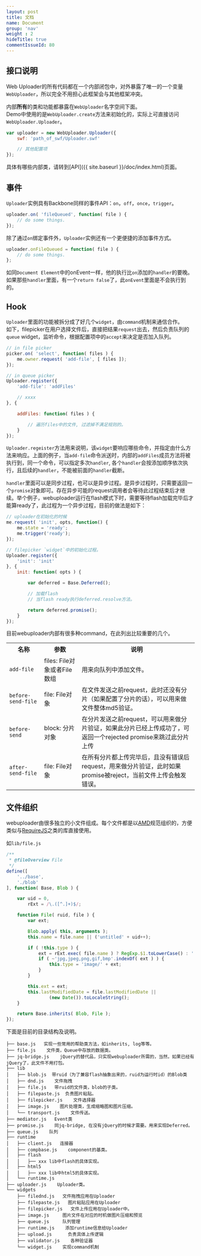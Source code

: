 ```yaml
---
layout: post
title: 文档
name: Document
group: 'nav'
weight : 2
hideTitle: true
commentIssueId: 80
---
```


## 接口说明
Web Uploader的所有代码都在一个内部闭包中，对外暴露了唯一的一个变量`WebUploader`，所以完全不用担心此框架会与其他框架冲突。

内部**所有**的类和功能都暴露在`WebUploader`名字空间下面。<br />
Demo中使用的是`WebUploader.create`方法来初始化的，实际上可直接访问`WebUploader.Uploader`。

```javascript
var uploader = new WebUploader.Uploader({
    swf: 'path_of_swf/Uploader.swf'

    // 其他配置项
});
```

具体有哪些内部类，请转到[API]({{ site.baseurl }}/doc/index.html)页面。

## 事件
`Uploader`实例具有Backbone同样的事件API：`on`，`off`，`once`，`trigger`。

```javascript
uploader.on( 'fileQueued', function( file ) {
    // do some things.
});
```

除了通过`on`绑定事件外，`Uploader`实例还有一个更便捷的添加事件方式。

```javascript
uploader.onFileQueued = function( file ) {
    // do some things.
};
```

如同`Document Element`中的onEvent一样，他的执行比`on`添加的`handler`的要晚。如果那些`handler`里面，有一个`return false`了，此`onEvent`里面是不会执行到的。

## Hook
`Uploader`里面的功能被拆分成了好几个`widget`，由`command`机制来通信合作。<br />
如下，filepicker在用户选择文件后，直接把结果`request`出去，然后负责队列的`queue` widget，监听命令，根据配置项中的`accept`来决定是否加入队列。

```javascript
// in file picker
picker.on( 'select', function( files ) {
    me.owner.request( 'add-file', [ files ]);
});

// in queue picker
Uploader.register({
    'add-file': 'addFiles'

    // xxxx
}, {

    addFiles: function( files ) {

        // 遍历files中的文件, 过滤掉不满足规则的。
    }
});
```

`Uploader.regeister`方法用来说明，该`widget`要响应哪些命令，并指定由什么方法来响应。上面的例子，当`add-file`命令派送时，内部的`addFiles`成员方法将被执行到，同一个命令，可以指定多次`handler`, 各个`handler`会按添加顺序依次执行，且后续的`handler`，不能被前面的`handler`截断。

`handler`里面可以是同步过程，也可以是异步过程。是异步过程时，只需要返回一个`promise`对象即可。存在异步可能的request调用者会等待此过程结束后才继续。举个例子，webuploader运行在flash模式下时，需要等待flash加载完毕后才能算ready了，此过程为一个异步过程，目前的做法是如下：

```javascript
// uploader在初始化的时候
me.request( 'init', opts, function() {
    me.state = 'ready';
    me.trigger('ready');
});

// filepicker `widget`中的初始化过程。
Uploader.register({
    'init': 'init'
}, {
    init: function( opts ) {

        var deferred = Base.Deferred();

        // 加载flash
        // 当flash ready执行deferred.resolve方法。

        return deferred.promise();
    }
});
```

目前webuploader内部有很多种command，在此列出比较重要的几个。

<table class="table table-bordered">
    <tr>
        <th>名称</th>
        <th>参数</th>
        <th>说明</th>
    </tr>
    <tr>
        <td><code>add-file</code></td>
        <td>files: File对象或者File数组</td>
        <td>用来向队列中添加文件。</td>
    </tr>
    <tr>
        <td><code>before-send-file</code></td>
        <td>file: File对象</td>
        <td>在文件发送之前request，此时还没有分片（如果配置了分片的话），可以用来做文件整体md5验证。</td>
    </tr>
    <tr>
        <td><code>before-send</code></td>
        <td>block: 分片对象</td>
        <td>在分片发送之前request，可以用来做分片验证，如果此分片已经上传成功了，可返回一个rejected promise来跳过此分片上传</td>
    </tr>
    <tr>
        <td><code>after-send-file</code></td>
        <td>file: File对象</td>
        <td>在所有分片都上传完毕后，且没有错误后request，用来做分片验证，此时如果promise被reject，当前文件上传会触发错误。</td>
    </tr>
</table>

## 文件组织
webuploader由很多独立的小文件组成。每个文件都是以[AMD](https://github.com/amdjs/amdjs-api/wiki/AMD)规范组织的，方便类似与[RequireJS](http://requirejs.org/)之类的库直接使用。

如`lib/file.js`

```javascript
/**
 * @fileOverview File
 */
define([
    '../base',
    './blob'
], function( Base, Blob ) {

    var uid = 0,
        rExt = /\.([^.]+)$/;

    function File( ruid, file ) {
        var ext;

        Blob.apply( this, arguments );
        this.name = file.name || ('untitled' + uid++);

        if ( !this.type ) {
            ext = rExt.exec( file.name ) ? RegExp.$1.toLowerCase() : '';
            if ( ~'jpg,jpeg,png,gif,bmp'.indexOf( ext ) ) {
                this.type = 'image/' + ext;
            }
        }

        this.ext = ext;
        this.lastModifiedDate = file.lastModifiedDate ||
                (new Date()).toLocaleString();
    }

    return Base.inherits( Blob, File );
});
```

下面是目前的目录结构及说明。

```
├── base.js   实现一些常用的帮助类方法，如inherits, log等等。
├── file.js    文件类，Queue中存放的数据类。
├── jq-bridge.js    jQuery的替代品，只实现webuploader所需的，当然，如果已经有jQuery了，此文件不用打包。
├── lib
│   ├── blob.js  带ruid（为了兼容flash抽象出来的，ruid为运行时id）的Blob类
│   ├── dnd.js    文件拖拽
│   ├── file.js   带ruid的文件类，blob的子类。
│   ├── filepaste.js  负责图片粘贴。
│   ├── filepicker.js    文件选择器
│   ├── image.js    图片处理类，生成缩略图和图片压缩。
│   └── transport.js    文件传送。
├── mediator.js   Event类
├── promise.js    同jq-bridge, 在没有jQuery的时候才需要。用来实现Deferred。
├── queue.js    队列
├── runtime
│   ├── client.js   连接器
│   ├── compbase.js    component的基类。
│   ├── flash
│   │   ├── xxx lib中flash的具体实现。
│   ├── html5
│   │   ├── xxx lib中html5的具体实现。
│   └── runtime.js
├── uploader.js    Uploader类。
└── widgets
    ├── filednd.js   文件拖拽应用在Uploader
    ├── filepaste.js   图片粘贴应用在Uploader
    ├── filepicker.js   文件上传应用在Uploader中。
    ├── image.js     图片文件在对应的时机做图片压缩和预览
    ├── queue.js     队列管理
    ├── runtime.js    添加runtime信息给Uploader
    ├── upload.js      负责具体上传逻辑
    ├── validator.js    各种验证器
    └── widget.js    实现command机制
```
